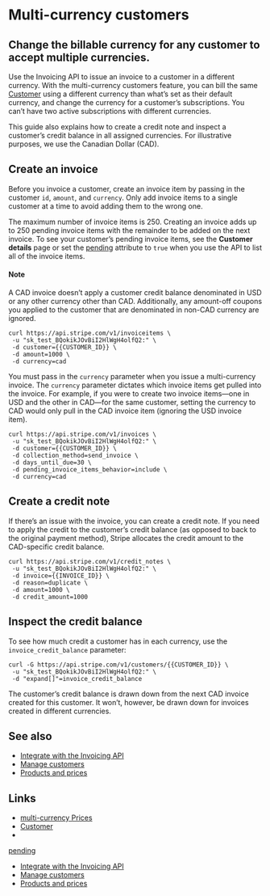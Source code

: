 # Multi-currency customers

## Change the billable currency for any customer to accept multiple currencies.

Use the Invoicing API to issue an invoice to a customer in a different currency.
With the multi-currency customers feature, you can bill the same
[Customer](https://docs.stripe.com/api/customers) using a different currency
than what’s set as their default currency, and change the currency for a
customer’s subscriptions. You can’t have two active subscriptions with different
currencies.

This guide also explains how to create a credit note and inspect a customer’s
credit balance in all assigned currencies. For illustrative purposes, we use the
Canadian Dollar (CAD).

## Create an invoice

Before you invoice a customer, create an invoice item by passing in the customer
`id`, `amount`, and `currency`. Only add invoice items to a single customer at a
time to avoid adding them to the wrong one.

The maximum number of invoice items is 250. Creating an invoice adds up to 250
pending invoice items with the remainder to be added on the next invoice. To see
your customer’s pending invoice items, see the **Customer details** page or set
the
[pending](https://docs.stripe.com/api/invoiceitems/list#list_invoiceitems-pending)
attribute to `true` when you use the API to list all of the invoice items.

#### Note

A CAD invoice doesn’t apply a customer credit balance denominated in USD or any
other currency other than CAD. Additionally, any amount-off coupons you applied
to the customer that are denominated in non-CAD currency are ignored.

```
curl https://api.stripe.com/v1/invoiceitems \
 -u "sk_test_BQokikJOvBiI2HlWgH4olfQ2:" \
 -d customer={{CUSTOMER_ID}} \
 -d amount=1000 \
 -d currency=cad
```

You must pass in the `currency` parameter when you issue a multi-currency
invoice. The `currency` parameter dictates which invoice items get pulled into
the invoice. For example, if you were to create two invoice items—one in USD and
the other in CAD—for the same customer, setting the currency to CAD would only
pull in the CAD invoice item (ignoring the USD invoice item).

```
curl https://api.stripe.com/v1/invoices \
 -u "sk_test_BQokikJOvBiI2HlWgH4olfQ2:" \
 -d customer={{CUSTOMER_ID}} \
 -d collection_method=send_invoice \
 -d days_until_due=30 \
 -d pending_invoice_items_behavior=include \
 -d currency=cad
```

## Create a credit note

If there’s an issue with the invoice, you can create a credit note. If you need
to apply the credit to the customer’s credit balance (as opposed to back to the
original payment method), Stripe allocates the credit amount to the CAD-specific
credit balance.

```
curl https://api.stripe.com/v1/credit_notes \
 -u "sk_test_BQokikJOvBiI2HlWgH4olfQ2:" \
 -d invoice={{INVOICE_ID}} \
 -d reason=duplicate \
 -d amount=1000 \
 -d credit_amount=1000
```

## Inspect the credit balance

To see how much credit a customer has in each currency, use the
`invoice_credit_balance` parameter:

```
curl -G https://api.stripe.com/v1/customers/{{CUSTOMER_ID}} \
 -u "sk_test_BQokikJOvBiI2HlWgH4olfQ2:" \
 -d "expand[]"=invoice_credit_balance
```

The customer’s credit balance is drawn down from the next CAD invoice created
for this customer. It won’t, however, be drawn down for invoices created in
different currencies.

## See also

- [Integrate with the Invoicing
API](https://docs.stripe.com/invoicing/integration)
- [Manage customers](https://docs.stripe.com/invoicing/customer)
- [Products and prices](https://docs.stripe.com/invoicing/products-prices)

## Links

- [multi-currency
Prices](https://docs.stripe.com/products-prices/pricing-models#multicurrency)
- [Customer](https://docs.stripe.com/api/customers)
-
[pending](https://docs.stripe.com/api/invoiceitems/list#list_invoiceitems-pending)
- [Integrate with the Invoicing
API](https://docs.stripe.com/invoicing/integration)
- [Manage customers](https://docs.stripe.com/invoicing/customer)
- [Products and prices](https://docs.stripe.com/invoicing/products-prices)